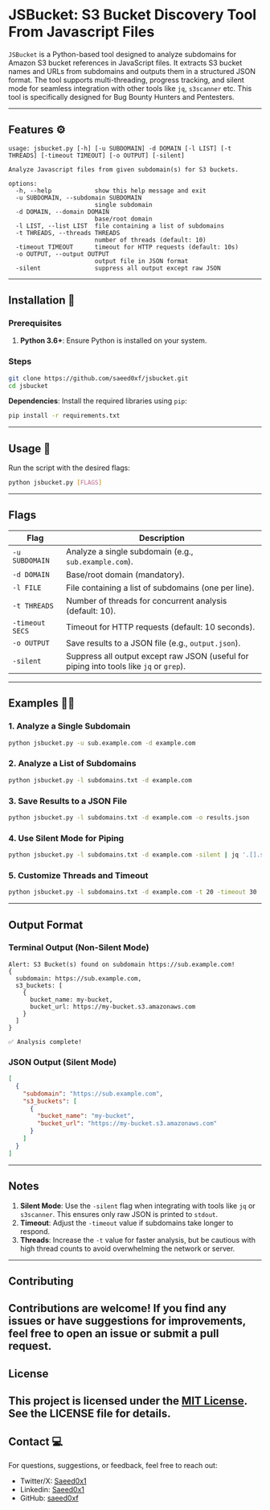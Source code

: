 # JSBucket: S3 Bucket Discovery Tool From Javascript Files

`JSBucket` is a Python-based tool designed to analyze subdomains for Amazon S3 bucket references in JavaScript files. It extracts S3 bucket names and URLs from subdomains and outputs them in a structured JSON format. The tool supports multi-threading, progress tracking, and silent mode for seamless integration with other tools like `jq`, `s3scanner` etc. This tool is specifically designed for Bug Bounty Hunters and Pentesters.

---

## Features ⚙
```shell
usage: jsbucket.py [-h] [-u SUBDOMAIN] -d DOMAIN [-l LIST] [-t THREADS] [-timeout TIMEOUT] [-o OUTPUT] [-silent]

Analyze Javascript files from given subdomain(s) for S3 buckets.

options:
  -h, --help            show this help message and exit
  -u SUBDOMAIN, --subdomain SUBDOMAIN
                        single subdomain
  -d DOMAIN, --domain DOMAIN
                        base/root domain
  -l LIST, --list LIST  file containing a list of subdomains
  -t THREADS, --threads THREADS
                        number of threads (default: 10)
  -timeout TIMEOUT      timeout for HTTP requests (default: 10s)
  -o OUTPUT, --output OUTPUT
                        output file in JSON format
  -silent               suppress all output except raw JSON
```

---

## Installation 🚀

### Prerequisites
1. **Python 3.6+**: Ensure Python is installed on your system.

### Steps
```bash
git clone https://github.com/saeed0xf/jsbucket.git
cd jsbucket
```
**Dependencies**: Install the required libraries using `pip`:
   ```bash
   pip install -r requirements.txt
   ```

---

## Usage 📝

Run the script with the desired flags:

```bash
python jsbucket.py [FLAGS]
```

---

## Flags

| Flag            | Description                                                                                   |
|------------------|-----------------------------------------------------------------------------------------------|
| `-u SUBDOMAIN`   | Analyze a single subdomain (e.g., `sub.example.com`).                                          |
| `-d DOMAIN`      | Base/root domain (mandatory).                                                                 |
| `-l FILE`        | File containing a list of subdomains (one per line).                                           |
| `-t THREADS`     | Number of threads for concurrent analysis (default: 10).                                      |
| `-timeout SECS`  | Timeout for HTTP requests (default: 10 seconds).                                              |
| `-o OUTPUT`      | Save results to a JSON file (e.g., `output.json`).                                            |
| `-silent`        | Suppress all output except raw JSON (useful for piping into tools like `jq` or `grep`).       |

---

## Examples 🕵️‍♀️

### 1. Analyze a Single Subdomain
```bash
python jsbucket.py -u sub.example.com -d example.com
```

### 2. Analyze a List of Subdomains
```bash
python jsbucket.py -l subdomains.txt -d example.com
```

### 3. Save Results to a JSON File
```bash
python jsbucket.py -l subdomains.txt -d example.com -o results.json
```

### 4. Use Silent Mode for Piping
```bash
python jsbucket.py -l subdomains.txt -d example.com -silent | jq '.[].s3_buckets[].bucket_name'
```

### 5. Customize Threads and Timeout
```bash
python jsbucket.py -l subdomains.txt -d example.com -t 20 -timeout 30
```

---

## Output Format

### Terminal Output (Non-Silent Mode)
```plaintext
Alert: S3 Bucket(s) found on subdomain https://sub.example.com!
{
  subdomain: https://sub.example.com,
  s3_buckets: [
    {
      bucket_name: my-bucket,
      bucket_url: https://my-bucket.s3.amazonaws.com
    }
  ]
}

✅ Analysis complete!
```

### JSON Output (Silent Mode)
```json
[
  {
    "subdomain": "https://sub.example.com",
    "s3_buckets": [
      {
        "bucket_name": "my-bucket",
        "bucket_url": "https://my-bucket.s3.amazonaws.com"
      }
    ]
  }
]
```

---
## Notes

1. **Silent Mode**: Use the `-silent` flag when integrating with tools like `jq` or `s3scanner`. This ensures only raw JSON is printed to `stdout`.
2. **Timeout**: Adjust the `-timeout` value if subdomains take longer to respond.
3. **Threads**: Increase the `-t` value for faster analysis, but be cautious with high thread counts to avoid overwhelming the network or server.

---

## Contributing

Contributions are welcome! If you find any issues or have suggestions for improvements, feel free to open an issue or submit a pull request.
---
## License
This project is licensed under the [MIT License](https://github.com/saeed0xf/jsbucket/blob/main/LICENSEz). See the LICENSE file for details.
---

## Contact 💻

For questions, suggestions, or feedback, feel free to reach out:
- Twitter/X: [Saeed0x1](https://x.com/saeed0x1)
- Linkedin: [Saeed0x1](https://www.linkedin.com/in/saeed0x1) 
- GitHub: [saeed0xf](https://github.com/saeed0xf)